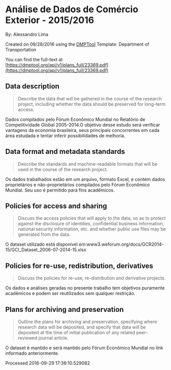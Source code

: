 # Análise de Dados de Comércio Exterior - 2015/2016

By: Alexsandro Lima

Created on 09/28/2016 using the [DMPTool](https://dmp.cdlib.org/) Template: Department of Transportation

You can find the full-text at [https://dmptool.org/api/v1/plans_full/23369.pdf](https://dmptool.org/api/v1/plans_full/23369.pdf) 

## Data description

> Describe the data that will be gathered in the course of the research project, including whether the data should be preserved for long-term access. 

Dados compilados pelo F&oacute;rum Econ&ocirc;mico Mundial no Relat&oacute;rio de Competitividade Global 2005-2014.O objetivo desse estudo ser&aacute; verificar vantagens da economia brasileira, seus principais concorrentes em cada &aacute;rea estudada e tentar inferir possibilidades de melhoria.

## Data format and metadata standards 

> Describe the standards and machine-readable formats that will be used in the course of the research project.

Os dados trabalhados est&atilde;o em um arquivo, formato Excel, e cont&eacute;m dados propriet&aacute;rios e n&atilde;o-propriet&aacute;rios compilados pelo F&oacute;rum Econ&ocirc;mico Mundial. Seu uso &eacute; permitido para fins acad&ecirc;micos.

## Policies for access and sharing

> Discuss the access policies that will apply to the data, so as to protect against the disclosure of identities, confidential business information, national security information, etc. and whether public use files may be generated from the data. 

O dataset utilizado est&aacute; dispon&iacute;vel em:www3.weforum.org/docs/GCR2014-15/GCI_Dataset_2006-07-2014-15.xlsx

## Policies for re-use, redistribution, derivatives

> Discuss the policies for re-use, re-distribution and derivative projects. 

Os dados e an&aacute;lises geradas no presente trabalho tem objetivos puramente acad&ecirc;micos e podem ser reutilizados sem qualquer restri&ccedil;&atilde;o.

## Plans for archiving and preservation

> Outline the plans for archiving and preservation, specifying where research data will be deposited, and specify that data will be deposited at the time of initial publication of any related peer-reviewed journal article.

O dataset &eacute; mantido e ser&aacute; mantido pelo F&oacute;rum Econ&ocirc;mico Mundial no link informado anteriormente.

Processed 2016-09-29 17:36:10.529082

